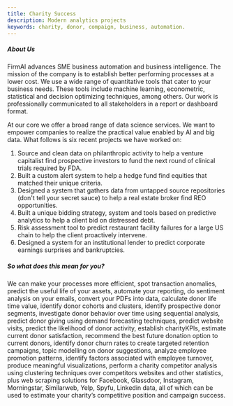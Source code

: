 ```yaml
---
title: Charity Success
description: Modern analytics projects
keywords: charity, donor, compaign, business, automation. 
---
```


##### About Us

FirmAI advances SME business automation and business intelligence. The mission of the company is to establish better performing processes at a lower cost. We use a wide range of quantitative tools that cater to your business needs. These tools include machine learning, econometric, statistical and decision optimizing techniques, among others. Our work is professionally communicated to all stakeholders in a report or dashboard format. 

At our core we offer a broad range of data science services. We want to empower companies to realize the practical value enabled by AI and big data. What follows is six recent projects we have worked on:

1. Source and clean data on philanthropic activity to help a venture capitalist find prospective investors to fund the next round of clinical trials required by FDA.
1. Built a custom alert system to help a hedge fund find equities that matched their unique criteria. 
1. Designed a system that gathers data from untapped source repositories (don't tell your secret sauce) to help a real estate broker find REO opportunities.
1. Built a unique bidding strategy, system and tools based on predictive analytics to help a client bid on distressed debt.
1. Risk assessment tool to predict restaurant facility failures for a large US chain to help the client proactively intervene. 
1. Designed a system for an institutional lender to predict corporate earnings surprises and bankruptcies.



##### So what does this mean for you? 

We can make your processes more efficient, spot transaction anomalies, predict the useful life of your assets, automate your reporting, do sentiment analysis on your emails, convert your PDFs into data, calculate donor life time value, identify donor cohorts and clusters, identify prospective donor segments, investigate donor behavior over time using sequential analysis, predict donor giving using demand forecasting techniques, predict website visits, predict the likelihood of donor activity, establish charityKPIs, estimate current donor satisfaction, recommend the best future donation option to current donors, identify donor churn rates to create targeted retention campaigns, topic modelling on donor suggestions, analyze employee promotion patterns, identify factors associated with employee turnover, produce meaningful visualizations, perform a charity competitor analysis using clustering techniques over competitors websites and other statistics, plus web scraping solutions for Facebook, Glassdoor, Instagram, Morningstar, Similarweb, Yelp, Spyfu, Linkedin data, all of which can be used to estimate your charity’s competitive position and campaign success. 